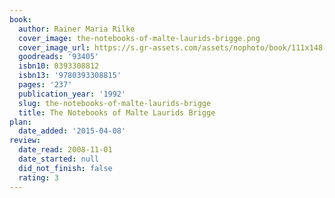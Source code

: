 ```yaml
---
book:
  author: Rainer Maria Rilke
  cover_image: the-notebooks-of-malte-laurids-brigge.png
  cover_image_url: https://s.gr-assets.com/assets/nophoto/book/111x148-bcc042a9c91a29c1d680899eff700a03.png
  goodreads: '93405'
  isbn10: 0393308812
  isbn13: '9780393308815'
  pages: '237'
  publication_year: '1992'
  slug: the-notebooks-of-malte-laurids-brigge
  title: The Notebooks of Malte Laurids Brigge
plan:
  date_added: '2015-04-08'
review:
  date_read: 2008-11-01
  date_started: null
  did_not_finish: false
  rating: 3
---
```

